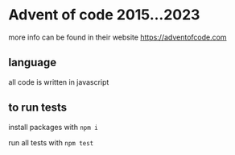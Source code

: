 # Advent of code 2015...2023

more info can be found in their website https://adventofcode.com

## language

all code is written in javascript

## to run tests

install packages with `npm i`

run all tests with `npm test`

